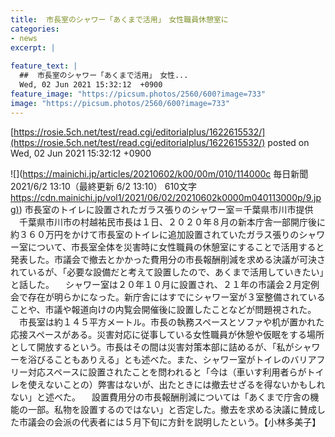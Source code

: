 ```yaml
---
title:  市長室のシャワー「あくまで活用」　女性職員休憩室に  
categories:
- news
excerpt: |
  
feature_text: |
  ##  市長室のシャワー「あくまで活用」　女性...
  Wed, 02 Jun 2021 15:32:12  +0900
feature_image: "https://picsum.photos/2560/600?image=733"
image: "https://picsum.photos/2560/600?image=733"
---
```


[https://rosie.5ch.net/test/read.cgi/editorialplus/1622615532/](https://rosie.5ch.net/test/read.cgi/editorialplus/1622615532/)
posted on Wed, 02 Jun 2021 15:32:12  +0900

<!--more-->

![](https://mainichi.jp/articles/20210602/k00/00m/010/114000c 毎日新聞 2021/6/2 13:10（最終更新 6/2 13:10） 610文字 [https://cdn.mainichi.jp/vol1/2021/06/02/20210602k0000m040113000p/9.jpg)](https://cdn.mainichi.jp/vol1/2021/06/02/20210602k0000m040113000p/9.jpg)) 市長室のトイレに設置されたガラス張りのシャワー室＝千葉県市川市提供 　千葉県市川市の村越祐民市長は１日、２０２０年８月の新本庁舎一部開庁後に約３６０万円をかけて市長室のトイレに追加設置されていたガラス張りのシャワー室について、市長室全体を災害時に女性職員の休憩室にすることで活用すると発表した。市議会で撤去とかかった費用分の市長報酬削減を求める決議が可決されているが、「必要な設備だと考えて設置したので、あくまで活用していきたい」と話した。 　シャワー室は２０年１０月に設置され、２１年の市議会２月定例会で存在が明らかになった。新庁舎にはすでにシャワー室が３室整備されていることや、市議や報道向けの内覧会開催後に設置したことなどが問題視された。 　市長室は約１４５平方メートル。市長の執務スペースとソファや机が置かれた応接スペースがある。災害対応に従事している女性職員が休憩や仮眠をする場所として開放するという。市長はその間は災害対策本部に詰めるが、「私がシャワーを浴びることもありえる」とも述べた。また、シャワー室がトイレのバリアフリー対応スペースに設置されたことを問われると「今は（車いす利用者らがトイレを使えないことの）弊害はないが、出たときには撤去せざるを得ないかもしれない」と述べた。 　設置費用分の市長報酬削減については「あくまで庁舎の機能の一部。私物を設置するのではない」と否定した。撤去を求める決議に賛成した市議会の会派の代表者には５月下旬に方針を説明したという。【小林多美子】
